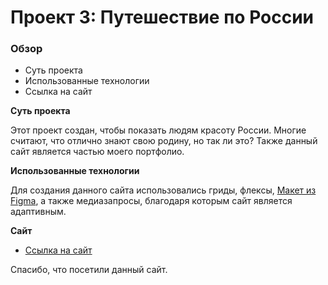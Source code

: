 ﻿# Проект 3: Путешествие по России 
 
### Обзор 
* Суть проекта 
* Использованные технологии 
* Ссылка на сайт 
 
**Суть проекта** 
 
Этот проект создан, чтобы показать людям красоту России. 
Многие считают, что отлично знают свою родину, но так ли это? 
Также данный сайт является частью моего портфолио. 
 
**Использованные технологии** 
 
Для создания данного сайта использовались гриды, флексы, [Макет из Figma](https://www.figma.com/file/OyRWEjU6wBwRe1hapzQoLx/Sprint-3%3A-Russia-%2F-desktop-%2B-mobile?node-id=28503%3A0), а также медиазапросы, благодаря которым сайт является адаптивным. 
 
**Сайт** 
 
* [Ссылка на сайт](https://gendrarium.github.io/russian-travel/) 
 
 
 
Спасибо, что посетили данный сайт.
